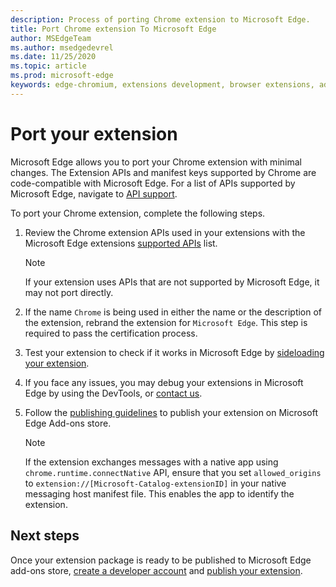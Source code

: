 ```yaml
---
description: Process of porting Chrome extension to Microsoft Edge.
title: Port Chrome extension To Microsoft Edge
author: MSEdgeTeam
ms.author: msedgedevrel
ms.date: 11/25/2020
ms.topic: article
ms.prod: microsoft-edge
keywords: edge-chromium, extensions development, browser extensions, addons, partner center, developer
---
```

# Port your extension  

Microsoft Edge allows you to port your Chrome extension with minimal changes.  The Extension APIs and manifest keys supported by Chrome are code-compatible with Microsoft Edge.  For a list of APIs supported by Microsoft Edge, navigate to [API support][ExtensionApiSupport].  

To port your Chrome extension, complete the following steps.  

1.  Review the Chrome extension APIs used in your extensions with the Microsoft Edge extensions [supported APIs][ExtensionApiSupport] list.  
    
    > [!NOTE]
    > If your extension uses APIs that are not supported by Microsoft Edge, it may not port directly.  
    
1.  If the name `Chrome` is being used in either the name or the description of the extension, rebrand the extension for `Microsoft Edge`.  This step is required to pass the certification process.  
1.  Test your extension to check if it works in Microsoft Edge by [sideloading your extension][ExtensionsGettingStartedExtensionSideloading].  
1.  If you face any issues, you may debug your extensions in Microsoft Edge by using the DevTools, or [contact us][mailtoExtensionMicrosoft].  
1.  Follow the [publishing guidelines][ExtensionsPublishPublishExtension] to publish your extension on Microsoft Edge Add-ons store.  
    
    > [!NOTE]
    > If the extension exchanges messages with a native app using `chrome.runtime.connectNative` API, ensure that you set `allowed_origins` to `extension://[Microsoft-Catalog-extensionID]` in your native messaging host manifest file.  This enables the app to identify the extension.  
    
## Next steps  

Once your extension package is ready to be published to Microsoft Edge add-ons store, [create a developer account][ExtensionsPublishCreateDevAccount] and [publish your extension][ExtensionsPublishPublishExtension].  

<!-- links -->  

[ExtensionApiSupport]: ./api-support.md "API support | Microsoft Docs"  
[ExtensionsGettingStartedExtensionSideloading]: ../getting-started/extension-sideloading.md "Sideload your extension | Microsoft Docs"  
[ExtensionsPublishCreateDevAccount]: ../publish/create-dev-account.md "Developer registration | Microsoft Docs"  
[ExtensionsPublishPublishExtension]: ../publish/publish-extension.md "Publish your extension | Microsoft Docs"  

[ChromeDeveloperWebStorePayments]: https://developer.chrome.com/webstore/one_time_payments "One-Time Payments | Chrome Developer"  

[mailtoExtensionMicrosoft]: mailto:ext_dev_support@microsoft.com "ext_dev_support@microsoft.com"  
